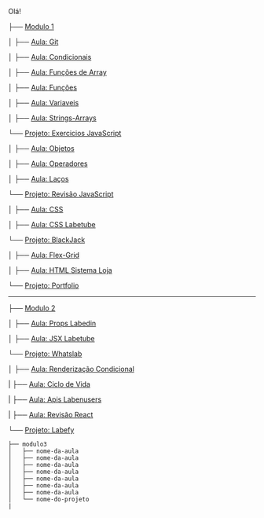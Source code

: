 Olá!

├── [Modulo 1](https://github.com/future4code/alves-Douglas-Barbosa/tree/master/modulo1)

│   ├── [Aula: Git](https://github.com/future4code/alves-Douglas-Barbosa/tree/master/modulo1/aula-git)

│   ├── [Aula: Condicionais](https://github.com/future4code/alves-Douglas-Barbosa/tree/master/modulo1/condicionais)

│   ├── [Aula: Funções de Array](https://github.com/future4code/alves-Douglas-Barbosa/tree/master/modulo1/funcoes-de-array)

│   ├── [Aula: Funções](https://github.com/future4code/alves-Douglas-Barbosa/tree/master/modulo1/funcoes/template_javascript)

│   ├── [Aula: Variaveis](https://github.com/future4code/alves-Douglas-Barbosa/tree/master/modulo1/variaveis)

│   ├── [Aula: Strings-Arrays](https://github.com/future4code/alves-Douglas-Barbosa/tree/master/modulo1/strings-arrays) 

└── [Projeto: Exercicios JavaScript](https://github.com/future4code/alves-Douglas-Barbosa/tree/master/modulo1/projeto-lista-js)

│   ├── [Aula: Objetos](https://github.com/future4code/alves-Douglas-Barbosa/tree/master/modulo1/objetos)

│   ├── [Aula: Operadores](https://github.com/future4code/alves-Douglas-Barbosa/tree/master/modulo1/operadores)

│   ├── [Aula: Laços](https://github.com/future4code/alves-Douglas-Barbosa/tree/master/modulo1/lacos)

└── [Projeto: Revisão JavaScript](https://github.com/future4code/alves-Douglas-Barbosa/tree/master/modulo1/revisao-js)

│   ├── [Aula: CSS](https://github.com/future4code/alves-Douglas-Barbosa/tree/master/modulo1/css-bugfixes)

│   ├── [Aula: CSS Labetube](https://github.com/future4code/alves-Douglas-Barbosa/tree/master/modulo1/css-labetube)

└── [Projeto: BlackJack](https://github.com/future4code/alves-Douglas-Barbosa/tree/master/modulo1/projeto-blackjack)

│   ├── [Aula: Flex-Grid](https://github.com/future4code/alves-Douglas-Barbosa/tree/master/modulo1/flex-grid)

│   ├── [Aula: HTML Sistema Loja](https://github.com/future4code/alves-Douglas-Barbosa/tree/master/modulo1/html-sistema-loja)

└── [Projeto: Portfolio](https://github.com/future4code/alves-Douglas-Barbosa/tree/master/modulo1/projeto-portfolio)

<hr>

├── [Modulo 2](https://github.com/future4code/alves-Douglas-Barbosa/tree/master/modulo2)

│   ├── [Aula: Props Labedin](https://github.com/future4code/alves-Douglas-Barbosa/tree/master/modulo2/props-labedin/labedin)

│   ├── [Aula: JSX Labetube](https://github.com/future4code/alves-Douglas-Barbosa/tree/master/modulo2/jsx-labetube/LabeTube-Vanilla/labetube)

└── [Projeto: Whatslab](https://github.com/future4code/alves-Douglas-Barbosa/tree/master/modulo2/projeto-whatslab/whatslab)

│   ├── [Aula: Renderização Condicional](https://github.com/future4code/alves-Douglas-Barbosa/tree/master/modulo2/rend-condicional-form/labeforms/src)

|   ├── [Aula: Ciclo de Vida](https://github.com/future4code/alves-Douglas-Barbosa/tree/master/modulo2/ciclo-vida-todo/boiler-plate)

|   ├── [Aula: Apis Labenusers](https://github.com/future4code/alves-Douglas-Barbosa/tree/master/modulo2/apis-labenusers/labenusers)

|   ├── [Aula: Revisão React](https://github.com/future4code/alves-Douglas-Barbosa/tree/master/modulo2/revisao-react/site-starwars)

└── [Projeto: Labefy](https://github.com/future4code/alves-Douglas-Barbosa/tree/master/modulo2/projeto-labefy)


```
├── modulo3
│   ├── nome-da-aula
│   ├── nome-da-aula
│   ├── nome-da-aula
│   ├── nome-da-aula
│   ├── nome-da-aula
│   ├── nome-da-aula
│   ├── nome-da-aula
│   └── nome-do-projeto
|
```
